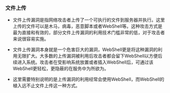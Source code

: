 ### 文件上传


* 文件上传漏洞是指网络攻击者上传了一个可执行的文件到服务器并执行。这里上传的文件可以是木马，病毒，恶意脚本或者WebShell等。这种攻击方式是最为直接和有效的，部分文件上传漏洞的利用技术门槛非常的低，对于攻击者来说很容易实施。


* 文件上传漏洞本身就是一个危害巨大的漏洞，WebShell更是将这种漏洞的利用无限扩大。大多数的上传漏洞被利用后攻击者都会留下WebShell以方便后续进入系统。攻击者在受影响系统放置或者插入WebShell后，可通过该WebShell更轻松，更隐蔽的在服务中为所欲为。


* 这里需要特别说明的是上传漏洞的利用经常会使用WebShell，而WebShell的植入远不止文件上传这一种方式。
